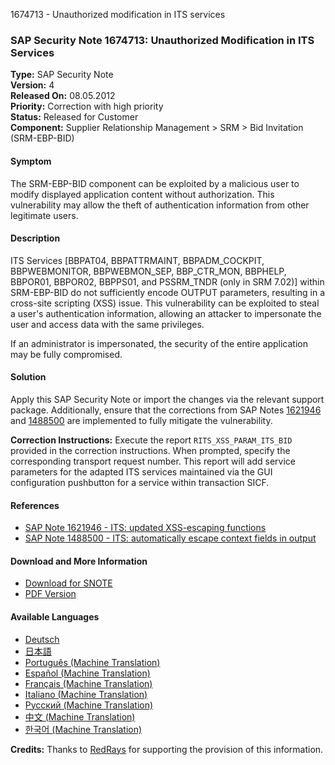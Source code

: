 1674713 - Unauthorized modification in ITS services

### SAP Security Note 1674713: Unauthorized Modification in ITS Services

**Type:** SAP Security Note  
**Version:** 4  
**Released On:** 08.05.2012  
**Priority:** Correction with high priority  
**Status:** Released for Customer  
**Component:** Supplier Relationship Management > SRM > Bid Invitation (SRM-EBP-BID)

#### **Symptom**
The SRM-EBP-BID component can be exploited by a malicious user to modify displayed application content without authorization. This vulnerability may allow the theft of authentication information from other legitimate users.

#### **Description**
ITS Services [BBPAT04, BBPATTRMAINT, BBPADM_COCKPIT, BBPWEBMONITOR, BBPWEBMON_SEP, BBP_CTR_MON, BBPHELP, BBPOR01, BBPOR02, BBPPS01, and PSSRM_TNDR (only in SRM 7.02)] within SRM-EBP-BID do not sufficiently encode OUTPUT parameters, resulting in a cross-site scripting (XSS) issue. This vulnerability can be exploited to steal a user's authentication information, allowing an attacker to impersonate the user and access data with the same privileges.

If an administrator is impersonated, the security of the entire application may be fully compromised.

#### **Solution**
Apply this SAP Security Note or import the changes via the relevant support package. Additionally, ensure that the corrections from SAP Notes [1621946](https://me.sap.com/notes/1621946) and [1488500](https://me.sap.com/notes/1488500) are implemented to fully mitigate the vulnerability.

**Correction Instructions:**
Execute the report `RITS_XSS_PARAM_ITS_BID` provided in the correction instructions. When prompted, specify the corresponding transport request number. This report will add service parameters for the adapted ITS services maintained via the GUI configuration pushbutton for a service within transaction SICF.

#### **References**
- [SAP Note 1621946 - ITS: updated XSS-escaping functions](https://me.sap.com/notes/1621946)
- [SAP Note 1488500 - ITS: automatically escape context fields in output](https://me.sap.com/notes/1488500)

#### **Download and More Information**
- [Download for SNOTE](https://notesdownloads.sap.com/note/0040000009944122017)
- [PDF Version](https://me.sap.com/support/sfm/notes/print/0001674713?language=en-US&token=5F1F2FF431D126FBCCC7112B7CD37DA6)

#### **Available Languages**
- [Deutsch](https://me.sap.com/notes/0001674713/D)
- [日本語](https://me.sap.com/notes/0001674713/J)
- [Português (Machine Translation)](https://me.sap.com/notes/0001674713/P)
- [Español (Machine Translation)](https://me.sap.com/notes/0001674713/S)
- [Français (Machine Translation)](https://me.sap.com/notes/0001674713/F)
- [Italiano (Machine Translation)](https://me.sap.com/notes/0001674713/I)
- [Русский (Machine Translation)](https://me.sap.com/notes/0001674713/R)
- [中文 (Machine Translation)](https://me.sap.com/notes/0001674713/1)
- [한국어 (Machine Translation)](https://me.sap.com/notes/0001674713/3)

**Credits:** Thanks to [RedRays](https://redrays.io) for supporting the provision of this information.